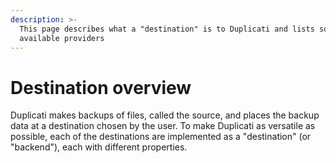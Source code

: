 ```yaml
---
description: >-
  This page describes what a "destination" is to Duplicati and lists some of the
  available providers
---
```


# Destination overview

Duplicati makes backups of files, called the source, and places the backup data at a destination chosen by the user. To make Duplicati as versatile as possible, each of the destinations are implemented as a "destination" (or "backend"), each with different properties.

